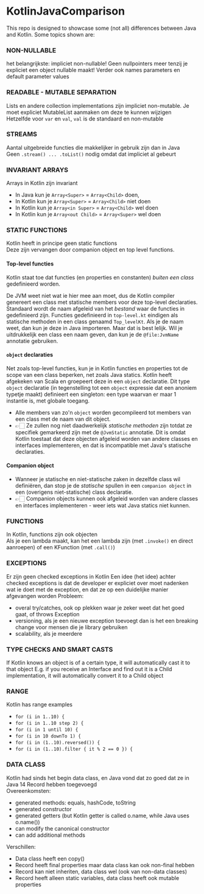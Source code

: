 # KotlinJavaComparison

This repo is designed to showcase some (not all) differences between Java and Kotlin. Some topics shown are:

### NON-NULLABLE

het belangrijkste: impliciet non-nullable!
Geen nullpointers meer tenzij je expliciet een object nullable maakt!
Verder ook names parameters en default parameter values

### READABLE - MUTABLE SEPARATION

Lists en andere collection implementations zijn impliciet non-mutable. Je moet expliciet MutableList aanmaken om deze te
kunnen wijzigen  
Hetzelfde voor `var` en `val`, `val` is de standaard en non-mutable

### STREAMS

Aantal uitgebreide functies die makkelijker in gebruik zijn dan in Java  
Geen `.stream() ... .toList()` nodig omdat dat impliciet al gebeurt

### INVARIANT ARRAYS

Arrays in Kotlin zijn invariant

- In Java kun je `Array<Super>` = `Array<Child>` doen,
- In Kotlin kun je `Array<Super>` = `Array<Child>` niet doen
- In Kotlin kun je `Array<in Super>` = `Array<Child>` wel doen
- In Kotlin kun je `Array<out Child>` = `Array<Super>` wel doen

### STATIC FUNCTIONS

Kotlin heeft in principe geen static functions  
Deze zijn vervangen door companion object en top level functions.

#### Top-level functies

Kotlin staat toe dat functies (en properties en constanten) _buiten een class_ gedefinieerd worden.

De JVM weet niet wat ie hier mee aan moet, dus de Kotlin compiler genereert een class met statische members voor deze top-level declaraties. Standaard wordt de naam afgeleid van het _bestand_ waar de functies in gedefinieerd zijn. Functies gedefinieerd in `top-level.kt` eindigen als statische methoden in een class genaamd `Top_levelKt`. Als je de naam weet, dan kun je deze in Java importeren. Maar dat is best lelijk. Wil je uitdrukkelijk een class een naam geven, dan kun je de `@file:JvmName` annotatie gebruiken.

#### `object` declaraties

Net zoals top-level functies, kun je in Kotlin functies en properties tot de scope van een class beperken, net zoals Java statics. Kotlin heeft afgekeken van Scala en groepeert deze in een `object` declaratie. Dit type `object` declaratie (in tegenstelling tot een `object` expressie dat een anoniem typetje maakt) definieert een singleton: een type waarvan er maar 1 instantie is, met globale toegang.

* Alle members van zo'n `object` worden gecompileerd tot members van een class met de naam van dit object.
* 👉🏻 Ze zullen nog niet daadwerkelijk _statische methoden_ zijn totdat ze specifiek gemarkeerd zijn met de `@JvmStatic` annotatie. Dit is omdat Kotlin toestaat dat deze objecten afgeleid worden van andere classes en interfaces implementeren, en dat is incompatible met Java's statische declaraties.

#### Companion object

* Wanneer je statische en niet-statische zaken in dezelfde class wil definiëren, dan stop je de _statische_ spullen in een `companion object` in een (overigens niet-statische) class declaratie.
* 👉🏻 Companion objects kunnen ook afgeleid worden van andere classes en interfaces implementeren - weer iets wat Java statics niet kunnen. 

### FUNCTIONS

In Kotlin, functions zijn ook objecten  
Als je een lambda maakt, kan het een lambda zijn (met `.invoke()` en direct aanroepen) of een KFunction (met `.call()`)

### EXCEPTIONS

Er zijn geen checked exceptions in Kotlin
Een idee (het idee) achter checked exceptions is dat de developer er expliciet over moet nadenken wat ie doet met de
exception, en dat ze op een duidelijke manier afgevangen worden
Probleem:

- overal try/catches, ook op plekken waar je zeker weet dat het goed gaat, of throws Exception
- versioning, als je een nieuwe exception toevoegt dan is het een breaking change voor mensen die je library gebruiken
- scalability, als je meerdere

### TYPE CHECKS AND SMART CASTS

If Kotlin knows an object is of a certain type, it will automatically cast it to that object
E.g. if you receive an Interface and find out it is a Child implementation, it will automatically convert it to a Child
object

### RANGE

Kotlin has range examples

- `for (i in 1..10) {`
- `for (i in 1..10 step 2) {`
- `for (i in 1 until 10) {`
- `for (i in 10 downTo 1) {`
- `for (i in (1..10).reversed()) {`
- `for (i in (1..10).filter { it % 2 == 0 }) {`

### DATA CLASS

Kotlin had sinds het begin data class, en Java vond dat zo goed dat ze in Java 14 Record hebben toegevoegd  
Overeenkomsten:

- generated methods: equals, hashCode, toString
- generated constructor
- generated getters (but Kotlin getter is called o.name, while Java uses o.name())
- can modify the canonical constructor
- can add additional methods

Verschillen:

- Data class heeft een copy()
- Record heeft final properties maar data class kan ook non-final hebben
- Record kan niet inheriten, data class wel (ook van non-data classes)
- Record heeft alleen static variables, data class heeft ook mutable properties

